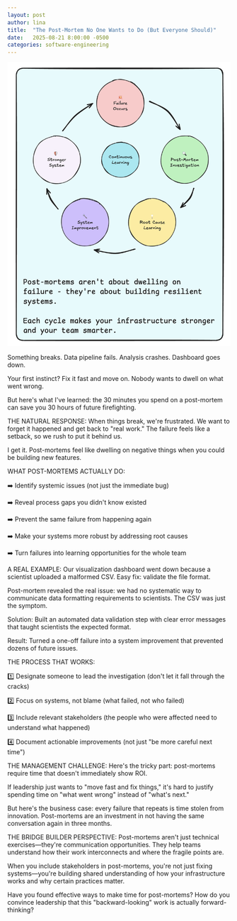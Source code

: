 ```yaml
---
layout: post
author: lina
title:  "The Post-Mortem No One Wants to Do (But Everyone Should)"
date:   2025-08-21 8:00:00 -0500
categories: software-engineering
---
```


![Continuous Learning Cycle.](/assets/images/posts/2025-08-21-the-post-mortem-no-one-wants-to-do.png)

Something breaks. Data pipeline fails. Analysis crashes. Dashboard goes down.

Your first instinct? Fix it fast and move on. Nobody wants to dwell on what went wrong.

But here's what I've learned: the 30 minutes you spend on a post-mortem can save you 30 hours of future firefighting.

THE NATURAL RESPONSE: When things break, we're frustrated. We want to forget it happened and get back to "real work." The failure feels like a setback, so we rush to put it behind us.

I get it. Post-mortems feel like dwelling on negative things when you could be building new features.

WHAT POST-MORTEMS ACTUALLY DO:

➡️ Identify systemic issues (not just the immediate bug)

➡️ Reveal process gaps you didn't know existed

➡️ Prevent the same failure from happening again

➡️ Make your systems more robust by addressing root causes

➡️ Turn failures into learning opportunities for the whole team

A REAL EXAMPLE: Our visualization dashboard went down because a scientist uploaded a malformed CSV. Easy fix: validate the file format.

Post-mortem revealed the real issue: we had no systematic way to communicate data formatting requirements to scientists. The CSV was just the symptom.

Solution: Built an automated data validation step with clear error messages that taught scientists the expected format.

Result: Turned a one-off failure into a system improvement that prevented dozens of future issues.

THE PROCESS THAT WORKS:

1️⃣ Designate someone to lead the investigation (don't let it fall through the cracks)

2️⃣ Focus on systems, not blame (what failed, not who failed)

3️⃣ Include relevant stakeholders (the people who were affected need to understand what happened)

4️⃣ Document actionable improvements (not just "be more careful next time")

THE MANAGEMENT CHALLENGE: Here's the tricky part: post-mortems require time that doesn't immediately show ROI.

If leadership just wants to "move fast and fix things," it's hard to justify spending time on "what went wrong" instead of "what's next."

But here's the business case: every failure that repeats is time stolen from innovation. Post-mortems are an investment in not having the same conversation again in three months.

THE BRIDGE BUILDER PERSPECTIVE: Post-mortems aren't just technical exercises—they're communication opportunities. They help teams understand how their work interconnects and where the fragile points are.

When you include stakeholders in post-mortems, you're not just fixing systems—you're building shared understanding of how your infrastructure works and why certain practices matter.

Have you found effective ways to make time for post-mortems? How do you convince leadership that this "backward-looking" work is actually forward-thinking?